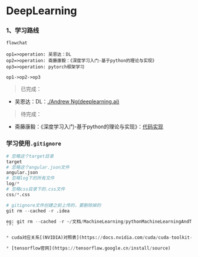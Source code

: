 # DeepLearning
### 1、学习路线

```flow
flowchat

op1=>operation: 吴恩达：DL
op2=>operation: 斋藤康毅：《深度学习入门-基于python的理论与实现》
op3=>operation: pytorch框架学习

op1->op2->op3
```

>  已完成：

* 吴恩达：DL：[./Andrew Ng(deeplearning.ai)](https://github.com/xieyipeng/Ng-DeepLearning/tree/master/Andrew%20Ng(deeplearning.ai))

>  待完成：

* 斋藤康毅：《深度学习入门-基于python的理论与实现》：[代码实现](https://github.com/xieyipeng/Ng-DeepLearning/tree/master/DeepLearningFromScratch)



### 学习使用`.gitignore`

````python
# 忽略这个target目录
target
# 忽略这个angular.json文件
angular.json
# 忽略log下的所有文件
log/*
# 忽略css目录下的.css文件
css/*.css

# gitignore文件创建之前上传的，要删除掉的
git rm --cached -r .idea

eg: git rm --cached -r ~/文档/MachineLearning/pythonMachineLearningAndTrain/.idea
```

* cuda对应关系[(NVIDIA)对照表](https://docs.nvidia.com/cuda/cuda-toolkit-release-notes/index.html)

* [tensorflow官网](https://tensorflow.google.cn/install/source)





